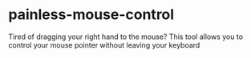 # painless-mouse-control
Tired of dragging your right hand to the mouse? This tool allows you to control your mouse pointer without leaving your keyboard
